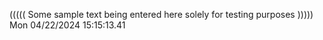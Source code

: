 ((((( Some sample text being entered here solely for testing purposes ))))) Mon 04/22/2024 15:15:13.41

